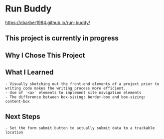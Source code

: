 # Run Buddy

https://cbarber1984.github.io/run-buddy/

## This project is currently in progress
[](/assets/runbuddy0511)

## Why I Chose This Project

## What I Learned
    - Visually sketching out the front-end elements of a project prior to writing code makes the writing process more efficient.
    - Use of `<a>` elements to implement site navigation elements
    - The difference between box-sizing: border-box and box-sizing: content-box

## Next Steps
    - Set the form submit button to actually submit data to a trackable location
